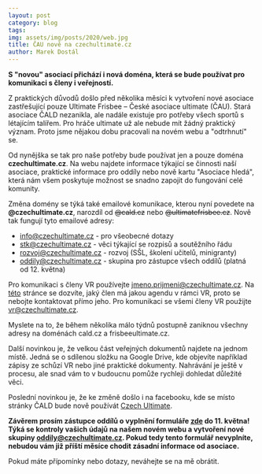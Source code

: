 ```yaml
---
layout: post
category: blog
tags:
img: assets/img/posts/2020/web.jpg
title: ČAU nově na czechultimate.cz
author: Marek Dostál
---
```


**S "novou" asociací přichází i nová doména, která se bude používat pro komunikaci s členy i veřejností.**

Z praktických důvodů došlo před několika měsíci k vytvoření nové asociace zastřešující pouze Ultimate Frisbee – České asociace ultimate (ČAU). Stará asociace ČALD nezanikla, ale nadále existuje pro potřeby všech sportů s létajícím talířem. Pro hráče ultimate už ale nebude mít žádný praktický význam. Proto jsme nějakou dobu pracovali na novém webu a "odtrhnutí" se.

Od nynějška se tak pro naše potřeby bude používat jen a pouze doména **czechultimate.cz**. Na webu najdete informace týkající se činnosti naší asociace, praktické informace pro oddíly nebo nově kartu "Asociace hledá", která nám všem poskytuje možnost se snadno zapojit do fungování celé komunity.

Změna domény se týká také emailové komunikace, kterou nyní povedete na **@czechultimate.cz**, narozdíl od ~~@cald.cz~~ nebo ~~@ultimatefrisbee.cz~~. Nově tak fungují tyto emailové adresy:

- info@czechultimate.cz - pro všeobecné dotazy
- stk@czechultimate.cz - věci týkající se rozpisů a soutěžního řádu
- rozvoj@czechultimate.cz - rozvoj (SŠL, školení učitelů, minigranty)
- oddily@czechultimate.cz - skupina pro zástupce všech oddílů (platná od 12. května)

Pro komunikaci s členy VR používejte jmeno.prijmeni@czechultimate.cz. Na [této](/vr) stránce se dozvíte, jaký člen má jakou agendu v rámci VR, proto se nebojte kontaktovat přímo jeho. Pro komunikaci se všemi členy VR použijte vr@czechultimate.cz.

Myslete na to, že během několika málo týdnů postupně zaniknou všechny adresy na doménách cald.cz a frisbeeultimate.cz.

Další novinkou je, že velkou část veřejných dokumentů najdete na jednom místě. Jedná se o sdílenou složku na Google Drive, kde objevíte například zápisy ze schůzí VR nebo jiné praktické dokumenty. Nahrávání je ještě v procesu, ale snad vám to v budoucnu pomůže rychleji dohledat důležité věci.

Poslední novinkou je, že ke změně došlo i na facebooku, kde se místo stránky ČALD bude nově používát [Czech Ultimate](https://www.facebook.com/czechultimate/).

**Závěrem prosím zástupce oddílů o vyplnění formuláře [zde](https://forms.gle/sWnH3yMeyd1DXFQQ7) do 11. května! Týká se kontroly vašich údajů na našem novém webu a vytvoření nové skupiny oddily@czechultimate.cz. Pokud tedy tento formulář nevyplníte, nebudou vám již příští měsíce chodit zásadní informace od asociace.**

Pokud máte přípomínky nebo dotazy, neváhejte se na mě obrátit.
